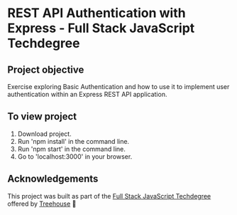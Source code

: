 # REST API Authentication with Express - Full Stack JavaScript Techdegree

## Project objective
Exercise exploring Basic Authentication and how to use it to implement user authentication within an Express REST API application.

<!-- ## Techniques and concepts
- Promises
- Async/Await -->

## To view project
1. Download project.
2. Run 'npm install' in the command line.
3. Run 'npm start' in the command line.
4. Go to 'localhost:3000' in your browser.

<!-- ## Code example
```javascript
// Send a POST request to /quotes to CREATE a new quote
router.post("/quotes", asyncHandler( async (req, res) => {
  // throw new Error('Oh noooooooo!');
  if(req.body.author && req.body.quote) {
    const quote = await records.createQuote({
      quote: req.body.quote,
      author: req.body.author
    });
    res.status(201).json(quote);
  } else {
    res.status(400).json({message: 'Quote and author required.'});
  }  
}));
``` -->

## Acknowledgements
This project was built as part of the [Full Stack JavaScript Techdegree](https://join.teamtreehouse.com/techdegree/) offered by [Treehouse](https://teamtreehouse.com) :raised_hands:
